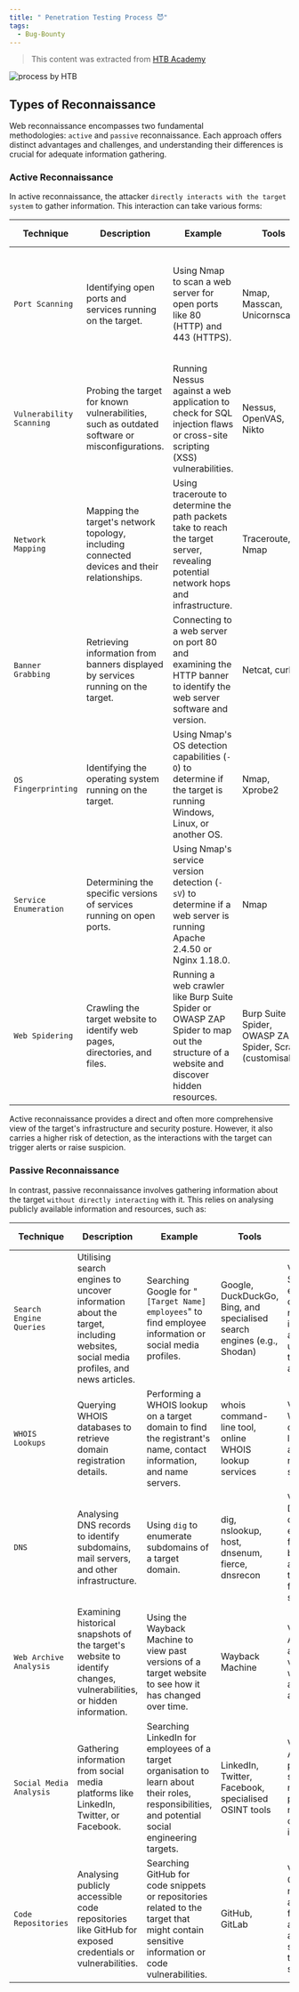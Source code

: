 ```yaml
---
title: " Penetration Testing Process 😈"
tags:
  - Bug-Bounty
---
```

> This content was extracted from [HTB Academy](https://academy.hackthebox.com/module/144/section/1247)


![process by HTB](Pasted%20image%2020240719121719.png)

## Types of Reconnaissance

Web reconnaissance encompasses two fundamental methodologies: `active` and `passive` reconnaissance. Each approach offers distinct advantages and challenges, and understanding their differences is crucial for adequate information gathering.

### Active Reconnaissance

In active reconnaissance, the attacker `directly interacts with the target system` to gather information. This interaction can take various forms:

|Technique|Description|Example|Tools|Risk of Detection|
|---|---|---|---|---|
|`Port Scanning`|Identifying open ports and services running on the target.|Using Nmap to scan a web server for open ports like 80 (HTTP) and 443 (HTTPS).|Nmap, Masscan, Unicornscan|High: Direct interaction with the target can trigger intrusion detection systems (IDS) and firewalls.|
|`Vulnerability Scanning`|Probing the target for known vulnerabilities, such as outdated software or misconfigurations.|Running Nessus against a web application to check for SQL injection flaws or cross-site scripting (XSS) vulnerabilities.|Nessus, OpenVAS, Nikto|High: Vulnerability scanners send exploit payloads that security solutions can detect.|
|`Network Mapping`|Mapping the target's network topology, including connected devices and their relationships.|Using traceroute to determine the path packets take to reach the target server, revealing potential network hops and infrastructure.|Traceroute, Nmap|Medium to High: Excessive or unusual network traffic can raise suspicion.|
|`Banner Grabbing`|Retrieving information from banners displayed by services running on the target.|Connecting to a web server on port 80 and examining the HTTP banner to identify the web server software and version.|Netcat, curl|Low: Banner grabbing typically involves minimal interaction but can still be logged.|
|`OS Fingerprinting`|Identifying the operating system running on the target.|Using Nmap's OS detection capabilities (`-O`) to determine if the target is running Windows, Linux, or another OS.|Nmap, Xprobe2|Low: OS fingerprinting is usually passive, but some advanced techniques can be detected.|
|`Service Enumeration`|Determining the specific versions of services running on open ports.|Using Nmap's service version detection (`-sV`) to determine if a web server is running Apache 2.4.50 or Nginx 1.18.0.|Nmap|Low: Similar to banner grabbing, service enumeration can be logged but is less likely to trigger alerts.|
|`Web Spidering`|Crawling the target website to identify web pages, directories, and files.|Running a web crawler like Burp Suite Spider or OWASP ZAP Spider to map out the structure of a website and discover hidden resources.|Burp Suite Spider, OWASP ZAP Spider, Scrapy (customisable)|Low to Medium: Can be detected if the crawler's behaviour is not carefully configured to mimic legitimate traffic.|

Active reconnaissance provides a direct and often more comprehensive view of the target's infrastructure and security posture. However, it also carries a higher risk of detection, as the interactions with the target can trigger alerts or raise suspicion.

### Passive Reconnaissance

In contrast, passive reconnaissance involves gathering information about the target `without directly interacting` with it. This relies on analysing publicly available information and resources, such as:

|Technique|Description|Example|Tools|Risk of Detection|
|---|---|---|---|---|
|`Search Engine Queries`|Utilising search engines to uncover information about the target, including websites, social media profiles, and news articles.|Searching Google for "`[Target Name] employees`" to find employee information or social media profiles.|Google, DuckDuckGo, Bing, and specialised search engines (e.g., Shodan)|Very Low: Search engine queries are normal internet activity and unlikely to trigger alerts.|
|`WHOIS Lookups`|Querying WHOIS databases to retrieve domain registration details.|Performing a WHOIS lookup on a target domain to find the registrant's name, contact information, and name servers.|whois command-line tool, online WHOIS lookup services|Very Low: WHOIS queries are legitimate and do not raise suspicion.|
|`DNS`|Analysing DNS records to identify subdomains, mail servers, and other infrastructure.|Using `dig` to enumerate subdomains of a target domain.|dig, nslookup, host, dnsenum, fierce, dnsrecon|Very Low: DNS queries are essential for internet browsing and are not typically flagged as suspicious.|
|`Web Archive Analysis`|Examining historical snapshots of the target's website to identify changes, vulnerabilities, or hidden information.|Using the Wayback Machine to view past versions of a target website to see how it has changed over time.|Wayback Machine|Very Low: Accessing archived versions of websites is a normal activity.|
|`Social Media Analysis`|Gathering information from social media platforms like LinkedIn, Twitter, or Facebook.|Searching LinkedIn for employees of a target organisation to learn about their roles, responsibilities, and potential social engineering targets.|LinkedIn, Twitter, Facebook, specialised OSINT tools|Very Low: Accessing public social media profiles is not considered intrusive.|
|`Code Repositories`|Analysing publicly accessible code repositories like GitHub for exposed credentials or vulnerabilities.|Searching GitHub for code snippets or repositories related to the target that might contain sensitive information or code vulnerabilities.|GitHub, GitLab|Very Low: Code repositories are meant for public access, and searching them is not suspicious.|
